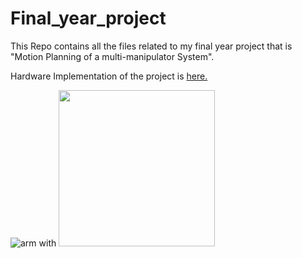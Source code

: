 # Final_year_project
This Repo contains all the files related to my final year project that is "Motion Planning of a multi-manipulator System".

Hardware Implementation of the project is [here.](https://youtu.be/mQ1uSM5DIxM)





![arm](https://user-images.githubusercontent.com/43489868/172654874-d23875e5-00d1-46e3-9bc5-f038262cc3cb.jpeg) with <img src="https://your-image-url.type" width="250" height="250">
